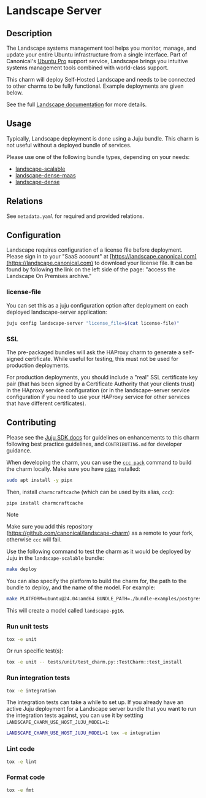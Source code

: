 # Landscape Server

## Description

The Landscape systems management tool helps you monitor, manage, and
update your entire Ubuntu infrastructure from a single interface. Part
of Canonical's [Ubuntu Pro](https://ubuntu.com/pro) support service,
Landscape brings you intuitive systems management tools combined with
world-class support.

This charm will deploy Self-Hosted Landscape and needs to be connected
to other charms to be fully functional. Example deployments are given
below.

See the full [Landscape documentation](https://ubuntu.com/landscape/docs)
for more details.

## Usage

Typically, Landscape deployment is done using a Juju bundle. This charm
is not useful without a deployed bundle of services.

Please use one of the following bundle types, depending on your needs:

- [landscape-scalable](https://charmhub.io/landscape-scalable)
- [landscape-dense-maas](https://charmhub.io/landscape-dense-maas)
- [landscape-dense](https://charmhub.io/landscape-dense)

## Relations

See `metadata.yaml` for required and provided relations.

## Configuration

Landscape requires configuration of a license file before deployment.
Please sign in to your "SaaS account" at
[https://landscape.canonical.com](https://landscape.canonical.com) to
download your license file. It can be found by following the link on
the left side of the page: "access the Landscape On Premises archive."

### license-file

You can set this as a juju configuration option after deployment on each
deployed landscape-server application:

```bash
juju config landscape-server "license_file=$(cat license-file)"
```

### SSL

The pre-packaged bundles will ask the HAProxy charm to generate a
self-signed certificate. While useful for testing, this must not be used
for production deployments.

For production deployments, you should include a "real" SSL certificate
key pair (that has been signed by a Certificate Authority that your
clients trust) in the HAproxy service configuration (or in the
landscape-server service configuration if you need to use your HAProxy
service for other services that have different certificates).

## Contributing

Please see the [Juju SDK docs](https://juju.is/docs/sdk) for guidelines
on enhancements to this charm following best practice guidelines, and
`CONTRIBUTING.md` for developer guidance.

When developing the charm, you can use the [`ccc pack`](https://github.com/canonical/charmcraftcache) command to build the charm locally. Make sure you have [`pipx`](https://github.com/pypa/pipx) installed:

```sh
sudo apt install -y pipx
```

Then, install `charmcraftcache` (which can be used by its alias, `ccc`):

```sh
pipx install charmcraftcache
```

> [!NOTE]
> Make sure you add this repository (https://github.com/canonical/landscape-charm) as a remote to your fork, otherwise `ccc` will fail.

Use the following command to test the charm as
it would be deployed by Juju in the `landscape-scalable` bundle:

```bash
make deploy
```

You can also specify the platform to build the charm for, the path to the bundle to deploy, and the name of the model. For example:

```sh
make PLATFORM=ubuntu@24.04:amd64 BUNDLE_PATH=./bundle-examples/postgres16.bundle.yaml MODEL_NAME=landscape-pg16 deploy
```

This will create a model called `landscape-pg16`.

### Run unit tests

```sh
tox -e unit
```

Or run specific test(s):

```sh
tox -e unit -- tests/unit/test_charm.py::TestCharm::test_install
```

### Run integration tests

```sh
tox -e integration
```

The integration tests can take a while to set up. If you already have an active Juju deployment for a Landscape server bundle that you want to run the integration tests against, you can use it by settting `LANDSCAPE_CHARM_USE_HOST_JUJU_MODEL=1`:

```sh
LANDSCAPE_CHARM_USE_HOST_JUJU_MODEL=1 tox -e integration
```

### Lint code

```sh
tox -e lint
```

### Format code

```sh
tox -e fmt
```
